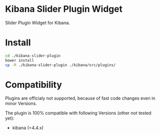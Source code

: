 # Kibana Slider Plugin Widget
Slider Plugin Widget for Kibana. 


# Install

```bash
cd ./kibana-slider-plugin
bower install
cp -R ./kibana-slider-plugin ./kibana/src/plugins/
```

# Compatibility
Plugins are officialy not supported, because of fast code changes even in minor Versions.

The plugin is 100% compatible with following Versions (other not tested yet):
* kibana (=4.4.x)

